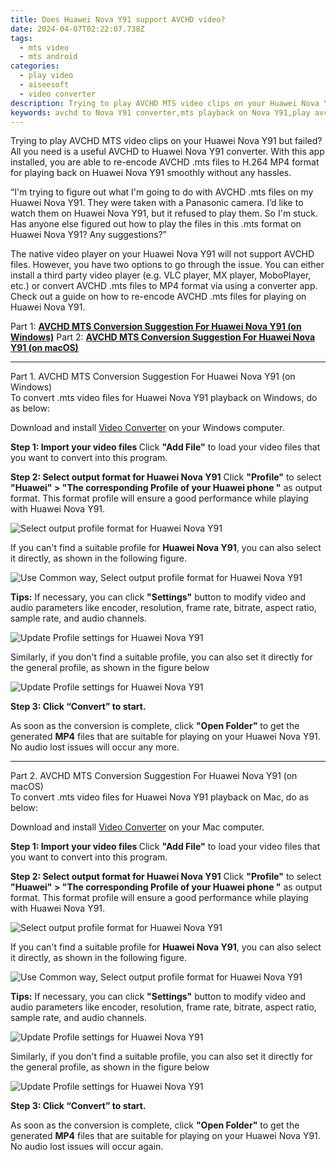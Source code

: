 ```yaml
---
title: Does Huawei Nova Y91 support AVCHD video?
date: 2024-04-07T02:22:07.738Z
tags: 
  - mts video
  - mts android
categories: 
  - play video
  - aiseesoft
  - video converter
description: Trying to play AVCHD MTS video clips on your Huawei Nova Y91 but failed? All you need is a useful AVCHD to Huawei Nova Y91 converter. Check how to re-encode AVCHD .mts files to H.264 MP4 format for playing back on Huawei Nova Y91 without any hassles. 
keywords: avchd to Nova Y91 converter,mts playback on Nova Y91,play avchd on Huawei Nova Y91,mts converter for Huawei ,avchd to Huawei  converter,mts converter for Nova Y91,playing mts videos on phone android,video to mts converter for android,mts video converter for android,mts converter for android,mts codec vlc android,Huawei Nova Y91 wont play mts
---
```



<div class="atpl-content atpl-for-aiseesoft-video-converter play-mts-on-android">

<div class="atpl-post-description-part-1">
<div class="tpl-content-sub-paragraph-normal">
  <p>
    Trying to play AVCHD MTS video clips on your Huawei Nova Y91 but failed? All you need is a useful AVCHD to Huawei Nova Y91 converter. With this app installed, you are able to re-encode AVCHD .mts files to H.264 MP4 format for playing back on Huawei Nova Y91 smoothly without any hassles.
  </p>
</div>
</div>



<div class="atpl-post-device-model-description">
  
</div>

<div class="atpl-post-description-part-2">
<div class="tpl-content-sub-paragraph-question">
  “I'm trying to figure out what I'm going to do with AVCHD .mts files on my Huawei Nova Y91. They were taken with a Panasonic camera. I’d like to watch them on Huawei Nova Y91, but it refused to play them. So I'm stuck. Has anyone else figured out how to play the files in this .mts format on Huawei Nova Y91? Any suggestions?”
</div>
<div class="tpl-content-sub-paragraph-content">
<p>
  The native video player on your Huawei Nova Y91 will not support AVCHD files. However, you have two options to go through the issue. You can either install a third party video player (e.g. VLC player, MX player, MoboPlayer, etc.) or convert AVCHD .mts files to MP4 format via using a converter app. Check out a guide on how to re-encode AVCHD .mts files for playing on Huawei Nova Y91.
</p>
</div>
</div>

Part 1: <strong><a href="#p1">AVCHD MTS Conversion Suggestion For Huawei Nova Y91 (on Windows)</a></strong>
Part 2: <strong><a href="#p2">AVCHD MTS Conversion Suggestion For Huawei Nova Y91 (on macOS)</a></strong>

<!-- Part 1 -->
<a id="p1" name="p1" ></a><hr>

<div class="atpl-step-part-style">Part 1. AVCHD MTS Conversion Suggestion For Huawei Nova Y91 (on Windows)</div>
To convert .mts video files for Huawei Nova Y91 playback on Windows, do as below:

Download and install <a class="atpl-step-content-a-style" href="https://tools.techidaily.com/aiseesoft-total-video-converter/" >Video Converter</a> on your Windows computer.

<strong>Step 1: Import your video files </strong>
Click <b>"Add File"</b> to load your video files that you want to convert into this program.

<strong>Step 2: Select output format for Huawei Nova Y91</strong>
Click <b>"Profile"</b> to select <b>"Huawei" > "The corresponding Profile of your Huawei phone "</b> as output format. This format profile will ensure a good performance while playing with Huawei Nova Y91.

<img src="https://tools.techidaily.com/images/apps/aiseesoft/video-converter/devices/huawei/fv.mp4/win/profile-4.png" class="atpl-imgstyle" alt="Select output profile format for Huawei Nova Y91" />

If you can't find a suitable profile for **Huawei Nova Y91**, you can also select it directly, as shown in the following figure.

<img src="https://tools.techidaily.com/images/apps/aiseesoft/video-converter/devices/common_android/fv.mp4/win/profile.png" class="atpl-imgstyle" alt="Use Common way, Select output profile format for Huawei Nova Y91" />

<strong>Tips:</strong>
If necessary, you can click <b>"Settings"</b> button to modify video and audio parameters like encoder, resolution, frame rate, bitrate, aspect ratio, sample rate, and audio channels. 

<img src="https://tools.techidaily.com/images/apps/aiseesoft/video-converter/devices/huawei/fv.mp4/win/settings.png" class="atpl-imgstyle"  alt="Update Profile settings for Huawei Nova Y91" />

Similarly, if you don't find a suitable profile, you can also set it directly for the general profile, as shown in the figure below

<img src="https://tools.techidaily.com/images/apps/aiseesoft/video-converter/devices/common_android/fv.mp4/win/settings.png" class="atpl-imgstyle"  alt="Update Profile settings for Huawei Nova Y91" />

<strong>Step 3: Click “Convert” to start.</strong>

As soon as the conversion is complete, click <b>"Open Folder"</b> to get the generated <b>MP4</b> files that are suitable for playing on your Huawei Nova Y91. No audio lost issues will occur any more.

<!-- Part 2 -->
<a id="p2" name="p2"></a><hr>

<div class="atpl-step-part-style">Part 2. AVCHD MTS Conversion Suggestion For Huawei Nova Y91 (on macOS)</div>
To convert .mts video files for Huawei Nova Y91 playback on Mac, do as below:

Download and install <a class="atpl-step-content-a-style" href="https://tools.techidaily.com/aiseesoft-total-video-converter/" >Video Converter</a> on your Mac computer.

<strong>Step 1: Import your video files </strong>
Click <b>"Add File"</b> to load your video files that you want to convert into this program.

<strong>Step 2: Select output format for Huawei Nova Y91</strong>
Click <b>"Profile"</b> to select <b>"Huawei" > "The corresponding Profile of your Huawei phone "</b> as output format. This format profile will ensure a good performance while playing with Huawei Nova Y91.

<img src="https://tools.techidaily.com/images/apps/aiseesoft/video-converter/devices/huawei/fv.mp4/mac/profile.png" class="atpl-imgstyle" alt="Select output profile format for Huawei Nova Y91" />

If you can't find a suitable profile for **Huawei Nova Y91**, you can also select it directly, as shown in the following figure.

<img src="https://tools.techidaily.com/images/apps/aiseesoft/video-converter/devices/common_android/fv.mp4/mac/profile.png" class="atpl-imgstyle" alt="Use Common way, Select output profile format for Huawei Nova Y91" />

<strong>Tips:</strong>
If necessary, you can click <b>"Settings"</b> button to modify video and audio parameters like encoder, resolution, frame rate, bitrate, aspect ratio, sample rate, and audio channels. 

<img src="https://tools.techidaily.com/images/apps/aiseesoft/video-converter/devices/huawei/fv.mp4/mac/settings.png" class="atpl-imgstyle"  alt="Update Profile settings for Huawei Nova Y91" />

Similarly, if you don't find a suitable profile, you can also set it directly for the general profile, as shown in the figure below

<img src="https://tools.techidaily.com/images/apps/aiseesoft/video-converter/devices/common_android/fv.mp4/win/settings.png" class="atpl-imgstyle"  alt="Update Profile settings for Huawei Nova Y91" />

<strong>Step 3: Click “Convert” to start.</strong>


As soon as the conversion is complete, click <b>"Open Folder"</b> to get the generated <b>MP4</b> files that are suitable for playing on your Huawei Nova Y91. No audio lost issues will occur again.


<ins class="adsbygoogle"
     style="display:block"
     data-ad-client="ca-pub-7571918770474297"
     data-ad-slot="8358498916"
     data-ad-format="auto"
     data-full-width-responsive="true"></ins>


</div>
<ins class="adsbygoogle"
    style="display:block"
    data-ad-format="autorelaxed"
    data-ad-client="ca-pub-7571918770474297"
    data-ad-slot="1223367746"></ins>
